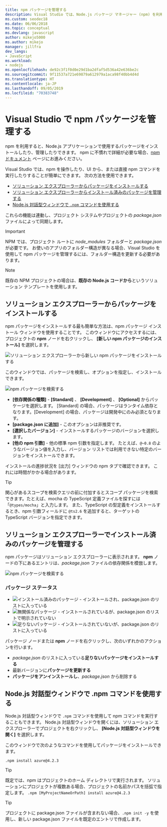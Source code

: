 ```yaml
---
title: npm パッケージを管理する
description: Visual Studio では、Node.js パッケージ マネージャー (npm) を利用してパッケージを管理できます。
ms.custom: seodec18
ms.date: 06/06/2018
ms.topic: conceptual
ms.devlang: javascript
author: mikejo5000
ms.author: mikejo
manager: jillfra
dev_langs:
- JavaScript
ms.workload:
- nodejs
ms.openlocfilehash: de92c3f1f0d0e29d1ba2dfaf5d536a42e636be2c
ms.sourcegitcommit: 9f11537a721e69879a612979a1aca98f40bb4d4d
ms.translationtype: HT
ms.contentlocale: ja-JP
ms.lasthandoff: 09/05/2019
ms.locfileid: "70383748"
---
```

# <a name="manage-npm-packages-in-visual-studio"></a>Visual Studio で npm パッケージを管理する

npm を利用すると、Node.js アプリケーションで使用するパッケージをインストールしたり、管理したりできます。 npm に不慣れで詳細が必要な場合、[npm ドキュメント](https://docs.npmjs.com/) ページにお進みください。

Visual Studio では、npm を操作したり、UI から、または直接 npm コマンドを実行したりすることが簡単にできます。 次の方法を使用できます。
* [ソリューション エクスプローラーからパッケージをインストールする](#npmInstallWindow)
* [ソリューション エクスプローラーからインストール済みのパッケージを管理する](#solutionExplorer)
* [Node.js 対話型ウィンドウで `.npm` コマンドを使用する](#interactive)

これらの機能は連動し、プロジェクト システムやプロジェクトの *package.json* ファイルによって同期します。

> [!Important]
> NPM では、プロジェクト ルートに *node_modules* フォルダーと *package.json* が必要です。 お使いのアプリのフォルダー構造が異なる場合、Visual Studio を使用して npm パッケージを管理するには、フォルダー構造を更新する必要があります。

> [!NOTE]
> 既存の NPM プロジェクトの場合は、**既存の Node.js コードから**というソリューション テンプレートを使用します。

## <a name="npmInstallWindow"></a> ソリューション エクスプローラーからパッケージをインストールする

npm パッケージをインストールする最も簡単な方法は、npm パッケージ インストール ウィンドウを使用することです。 このウィンドウにアクセスするには、プロジェクトの **npm** ノードを右クリックし、 **[新しい npm パッケージのインストール]** を選択します。

![ソリューション エクスプローラーから新しい npm パッケージをインストールする](../javascript/media/solution-explorer-install-package.png)

このウィンドウでは、パッケージを検索し、オプションを指定し、インストールできます。

![npm パッケージを検索する](../javascript/media/search-package.png)

* **[依存関係の種類]** - **[Standard]** 、 **[Development]** 、 **[Optional]** からパッケージを選択します。 [Standard] の場合、パッケージはランタイム依存となります。[Development] の場合、パッケージは開発中にのみ必須となります。
* **[package.json に追加]** - このオプションは非推奨です。
* **[選択したバージョン]** - インストールするパッケージのバージョンを選択します。
* **[他の npm 引数]** - 他の標準 npm 引数を指定します。 たとえば、`@~0.8` のようなバージョン値を入力し、バージョン リストでは利用できない特定のバージョンをインストールできます。

インストールの進捗状況を [出力] ウィンドウの npm タブで確認できます。 これには時間がかかる場合があります。

> [!TIP]
> 関心があるスコープを検索クエリの前に付加するとスコープ パッケージを検索できます。たとえば、mocha の TypeScript 定義ファイルを探すには「`@types/mocha`」と入力します。 また、TypeScript の型定義をインストールするとき、npm 引数フィールドに `@ts2.6` を追加すると、ターゲットの TypeScript バージョンを指定できます。

## <a name="solutionExplorer"></a>ソリューション エクスプローラーでインストール済みのパッケージを管理する

npm パッケージはソリューション エクスプローラーに表示されます。 **npm** ノードの下にあるエントリは、*package.json* ファイルの依存関係を模倣します。

![npm パッケージを検索する](../javascript/media/solution-explorer-status.png)

### <a name="package-status"></a>パッケージ ステータス
* ![インストール済みのパッケージ](../javascript/media/installed-npm.png) - インストールされ、package.json のリストに入っている
* ![無関係なパッケージ](../javascript/media/extraneous-npm.png) - インストールされているが、package.json のリストで明示されていない
* ![足りないパッケージ](../javascript/media/missing-npm.png) - インストールされていないが、package.json のリストに入っている

パッケージ ノードまたは **npm** ノードを右クリックし、次のいずれかのアクションを行います。
* *package.json* のリストに入っている**足りないパッケージをインストールする**
* 最新バージョンに**パッケージを更新する**
* **パッケージをアンインストールし**、*package.json* から削除する

## <a name="interactive"></a>Node.js 対話型ウィンドウで .npm コマンドを使用する

Node.js 対話型ウィンドウで `.npm` コマンドを使用して npm コマンドを実行することもできます。 Node.js 対話型ウィンドウを開くには、ソリューション エクスプローラーでプロジェクトを右クリックし、 **[Node.js 対話型ウィンドウを開く]** を選択します。

このウィンドウで次のようなコマンドを使用してパッケージをインストールできます。

`.npm install azure@4.2.3`

 > [!Tip]
 > 既定では、npm はプロジェクトのホーム ディレクトリで実行されます。 ソリューションにプロジェクトが複数ある場合、プロジェクトの名前かパスを括弧で指定します。
 > `.npm [MyProjectNameOrPath] install azure@4.2.3`

 > [!Tip]
 > プロジェクトに package.json ファイルが含まれない場合、`.npm init -y` を使用し、新しい package.json ファイルを既定のエントリで作成します。
